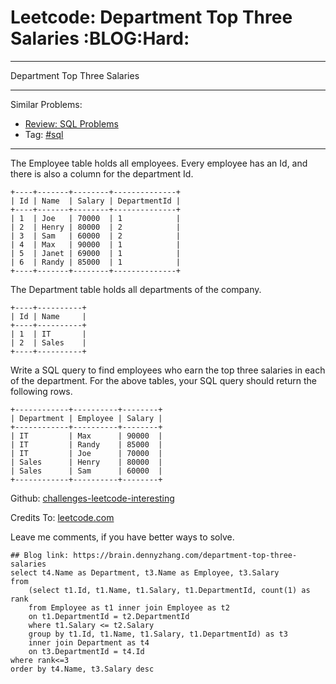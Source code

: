 # Leetcode: Department Top Three Salaries     :BLOG:Hard:


---

Department Top Three Salaries  

---

Similar Problems:  
-   [Review: SQL Problems](https://brain.dennyzhang.com/review-sql)
-   Tag: [#sql](https://brain.dennyzhang.com/tag/sql)

---

The Employee table holds all employees. Every employee has an Id, and there is also a column for the department Id.  

    +----+-------+--------+--------------+
    | Id | Name  | Salary | DepartmentId |
    +----+-------+--------+--------------+
    | 1  | Joe   | 70000  | 1            |
    | 2  | Henry | 80000  | 2            |
    | 3  | Sam   | 60000  | 2            |
    | 4  | Max   | 90000  | 1            |
    | 5  | Janet | 69000  | 1            |
    | 6  | Randy | 85000  | 1            |
    +----+-------+--------+--------------+

The Department table holds all departments of the company.  

    +----+----------+
    | Id | Name     |
    +----+----------+
    | 1  | IT       |
    | 2  | Sales    |
    +----+----------+

Write a SQL query to find employees who earn the top three salaries in each of the department. For the above tables, your SQL query should return the following rows.  

    +------------+----------+--------+
    | Department | Employee | Salary |
    +------------+----------+--------+
    | IT         | Max      | 90000  |
    | IT         | Randy    | 85000  |
    | IT         | Joe      | 70000  |
    | Sales      | Henry    | 80000  |
    | Sales      | Sam      | 60000  |
    +------------+----------+--------+

Github: [challenges-leetcode-interesting](https://github.com/DennyZhang/challenges-leetcode-interesting/tree/master/department-top-three-salaries)  

Credits To: [leetcode.com](https://leetcode.com/problems/department-top-three-salaries/description/)  

Leave me comments, if you have better ways to solve.  

    ## Blog link: https://brain.dennyzhang.com/department-top-three-salaries
    select t4.Name as Department, t3.Name as Employee, t3.Salary
    from
        (select t1.Id, t1.Name, t1.Salary, t1.DepartmentId, count(1) as rank
        from Employee as t1 inner join Employee as t2
        on t1.DepartmentId = t2.DepartmentId
        where t1.Salary <= t2.Salary
        group by t1.Id, t1.Name, t1.Salary, t1.DepartmentId) as t3
        inner join Department as t4
        on t3.DepartmentId = t4.Id
    where rank<=3
    order by t4.Name, t3.Salary desc